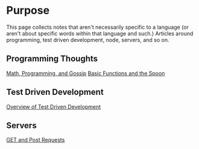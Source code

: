 <!-- TITLE: Reference Notes -->
<!-- SUBTITLE: General Notes about our Programming -->

# Purpose

This page collects notes that aren't necessarily specific to a language (or aren't about specific words within that language and such.)  Articles around programming, test driven development, node, servers, and so on.

## Programming Thoughts
[Math, Programming, and Gossip](reference-notes/math-programming-and-gossip)
[Basic Functions and the Spoon](javascript/basic-functions-and-the-spoon)
## Test Driven Development
[Overview of Test Driven Development](reference-notes/test-driven-development-overview)
## Servers
[GET and Post Requests](reference-notes/get-and-post)

